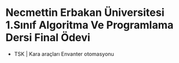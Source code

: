 # Necmettin Erbakan Üniversitesi 1.Sınıf Algoritma Ve Programlama Dersi Final Ödevi

* TSK | Kara araçları Envanter otomasyonu
